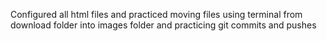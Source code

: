 
Configured all html files and practiced moving files using terminal from download folder into images folder and practicing git commits and pushes